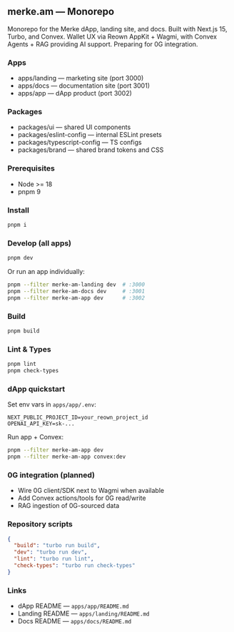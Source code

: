 ## merke.am — Monorepo

Monorepo for the Merke dApp, landing site, and docs. Built with Next.js 15, Turbo, and Convex. Wallet UX via Reown AppKit + Wagmi, with Convex Agents + RAG providing AI support. Preparing for 0G integration.

### Apps

- apps/landing — marketing site (port 3000)
- apps/docs — documentation site (port 3001)
- apps/app — dApp product (port 3002)

### Packages

- packages/ui — shared UI components
- packages/eslint-config — internal ESLint presets
- packages/typescript-config — TS configs
- packages/brand — shared brand tokens and CSS

### Prerequisites

- Node >= 18
- pnpm 9

### Install

```bash
pnpm i
```

### Develop (all apps)

```bash
pnpm dev
```

Or run an app individually:

```bash
pnpm --filter merke-am-landing dev  # :3000
pnpm --filter merke-am-docs dev     # :3001
pnpm --filter merke-am-app dev      # :3002
```

### Build

```bash
pnpm build
```

### Lint & Types

```bash
pnpm lint
pnpm check-types
```

### dApp quickstart

Set env vars in `apps/app/.env`:

```
NEXT_PUBLIC_PROJECT_ID=your_reown_project_id
OPENAI_API_KEY=sk-...
```

Run app + Convex:

```bash
pnpm --filter merke-am-app dev
pnpm --filter merke-am-app convex:dev
```

### 0G integration (planned)

- Wire 0G client/SDK next to Wagmi when available
- Add Convex actions/tools for 0G read/write
- RAG ingestion of 0G-sourced data

### Repository scripts

```json
{
  "build": "turbo run build",
  "dev": "turbo run dev",
  "lint": "turbo run lint",
  "check-types": "turbo run check-types"
}
```

### Links

- dApp README — `apps/app/README.md`
- Landing README — `apps/landing/README.md`
- Docs README — `apps/docs/README.md`
